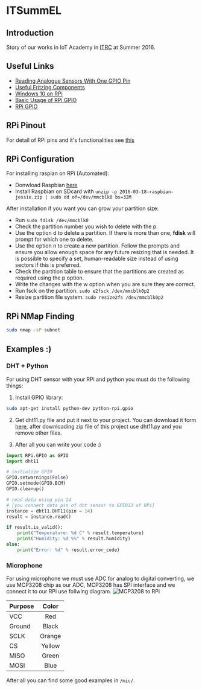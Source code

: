 # ITSummEL

## Introduction

Story of our works in IoT Academy in [ITRC](http://itrc.ac.ir) at Summer 2016.

## Useful Links

- [Reading Analogue Sensors With One GPIO Pin](http://www.raspberrypi-spy.co.uk/2012/08/reading-analogue-sensors-with-one-gpio-pin/)
- [Useful Fritzing Components](https://github.com/nkolban/fritzing)
- [Windows 10 on RPi](http://lifehacker.com/get-started-with-windows-10-iot-on-the-raspberry-pi-wit-1733056763)
- [Basic Usage of RPi GPIO](https://sourceforge.net/p/raspberry-gpio-python/wiki/BasicUsage/)
- [RPi GPIO](http://elinux.org/RPi_GPIO_Code_Samples)

## RPi Pinout

For detail of RPi pins and it's functionalities see [this](https://pinout.xyz/)

## RPi Configuration

For installing raspian on RPi (Automated):

- Donwload Raspbian [here](https://www.raspberrypi.org/downloads/raspbian/)
- Install Raspbian on SDcard with `unzip -p 2016-03-18-raspbian-jessie.zip | sudo dd of=/dev/mmcblk0 bs=32M`

After installation if you want you can grow your partition size:

- Run `sudo fdisk /dev/mmcblk0`
- Check the partition number you wish to delete with the p.
- Use the option d to delete a partition. If there is more than one, **fdisk** will prompt for which one to delete.
- Use the option n to create a new partition. Follow the prompts and ensure you allow enough space for any future resizing that is needed. It is possible to specify a set, human-readable size instead of using sectors if this is preferred.
- Check the partition table to ensure that the partitions are created as required using the p option.
- Write the changes with the w option when you are sure they are correct.
- Run fsck on the partition. `sudo e2fsck /dev/mmcblk0p2`
- Resize partition file system. `sudo resize2fs /dev/mmcblk0p2`

## RPi NMap Finding

```sh
sudo nmap -sP subnet
```

## Examples :)

### DHT + Python

For using DHT sensor with your RPi and python you must do the following things:
1. Install GPIO library:

```sh
sudo apt-get install python-dev python-rpi.gpio
```

2. Get dht11.py file and put it next to your project. You can download it form
[here](https://github.com/szazo/DHT11_Python), after downloading zip file of
this project use dht11.py and you remove other files.

3. After all you can write your code :)

```python
import RPi.GPIO as GPIO
import dht11

# initialize GPIO
GPIO.setwarnings(False)
GPIO.setmode(GPIO.BCM)
GPIO.cleanup()

# read data using pin 14
# [you connect data pin of dht sensor to GPIO13 of RPi]
instance = dht11.DHT11(pin = 14)
result = instance.read()

if result.is_valid():
    print("Temperature: %d C" % result.temperature)
    print("Humidity: %d %%" % result.humidity)
else:
    print("Error: %d" % result.error_code)
```

### Microphone

For using microphone we must use ADC for analog to digital converting,
we use MCP3208 chip as our ADC, MCP3208 has SPI interface and we connect
it to our RPi use follwing diagram.
![MCP3208 to RPi](https://cdn.rawgit.com/1995parham/ITSummel/master/mic/schema/Mic.jpg)

| Purpose | Color  |
|:------- |:------:|
| VCC     | Red    |
| Ground  | Black  |
| SCLK    | Orange |
| CS      | Yellow |
| MISO    | Green  |
| MOSI    | Blue   |

After all you can find some good examples in `/mic/`.
